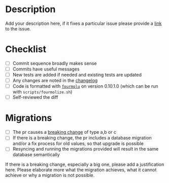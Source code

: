 # Description

Add your description here, if it fixes a particular issue please provide a [link](https://docs.github.com/en/issues/tracking-your-work-with-issues/linking-a-pull-request-to-an-issue#linking-a-pull-request-to-an-issue-using-a-keyword=) to the issue.

# Checklist

- [ ] Commit sequence broadly makes sense
- [ ] Commits have useful messages
- [ ] New tests are added if needed and existing tests are updated
- [ ] Any changes are noted in the [changelog](https://github.com/IntersectMBO/cardano-db-sync/blob/master/db-sync/CHANGELOG.md)
- [ ] Code is formatted with [`fourmolu`](https://github.com/fourmolu/fourmolu) on version 0.10.1.0 (which can be run with `scripts/fourmolize.sh`)
- [ ] Self-reviewed the diff

# Migrations

- [ ] The pr causes a [breaking change](https://github.com/IntersectMBO/cardano-db-sync/blob/master/doc/migrations.md) of type a,b or c
- [ ] If there is a breaking change, the pr includes a database migration and/or a fix process for old values, so that upgrade is possible
- [ ] Resyncing and running the migrations provided will result in the same database semantically

If there is a breaking change, especially a big one, please add a justification here. Please elaborate
more what the migration achieves, what it cannot achieve or why a migration is not possible.
